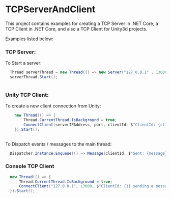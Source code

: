 # TCPServerAndClient

This project contains examples for creating a TCP Server in .NET Core, a TCP Client in .NET Core, and also a TCP Client for Unity3d projects.

Examples listed below:


### TCP Server:

To Start a server:

```csharp
  Thread serverThread = new Thread(() => new Server("127.0.0.1" , 13000));
  serverThread.Start();
            
```

### Unity TCP Client:

To create a new client connection from Unity:

```csharp
    new Thread(() => {
        Thread.CurrentThread.IsBackground = true;
        ConnectClient(serverIPAddress, port, clientId, $"ClientId: {clientId} sending a message...");
    }).Start();
        
```

To Dispatch events / messages to the main thread:

```csharp
  Dispatcher.Instance.Enqueue(() => Message(clientId, $"Sent: {message}"));      
```

### Console TCP Client

```csharp
  new Thread(() => {
      Thread.CurrentThread.IsBackground = true;
      ConnectClient("127.0.0.1", 13000, $"ClientId: {1} sending a message...");
  }).Start();
```
